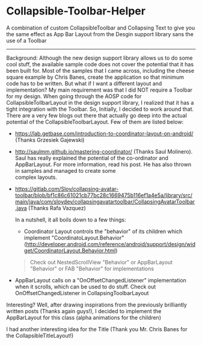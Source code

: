 # Collapsible-Toolbar-Helper
A combination of custom CollapsibleToolbar and Collapsing Text to give you the same effect as App Bar Layout from the Desgin support library sans the use of a Toolbar
____
 Background:
  Although the new design support library allows us to do some cool stuff, the available sample code
  does not cover the potential that it has been built for. Most of the samples that I came across,
  including the cheese square example by Chris Banes, create the application so that minimum code has to be written.
  But what if I want a different layout and implementation? 
  My main requirement was that I did NOT require a Toolbar for my design. When going through the AOSP code for 
  CollapsibleTollbarLayout in the design support library, I realized that it has a tight integration with the Toolbar.
  So, Initially, I decided to work around that. There are a very few blogs out there that actually go deep into the actual potential 
  of the CollapsibleToolbarLayout. Few of them are listed below:
  
 - https://lab.getbase.com/introduction-to-coordinator-layout-on-android/ (Thanks Grzesiek Gajewski)
 - http://saulmm.github.io/mastering-coordinator/ (Thanks Saul Molinero).
  Saul has really explained the potential of the co-ordinator and AppBarLayout. For more   information,  read his post. He has also thrown in samples and managed to create some       
  complex layouts.
- https://gitlab.com/Sloy/collapsing-avatar-toolbar/blob/bf1c86c61021cb77bc28c1669475b116ef1a4e5a/library/src/main/java/com/sloydev/collapsingavatartoolbar/CollapsingAvatarToolbar.java (Thanks Rafa Vazquez)
 
  In a nutshell, it all boils down to a few things:
  - Coordinator Layout controls the "behavior" of its children which implement 
    "CoordinatoLayout.Behavior"
 (http://developer.android.com/reference/android/support/design/widget/CoordinatorLayout.Behavior.html)
  > Check out NestedScrollView "Behavior" or AppBarLayout "Behavior" or FAB "Behavior" for implementations
  
 - AppBarLayout calls on a "OnOffsetChangedListener" implementation when it scrolls, which can be used
       to do stuff. Check out OnOffsetChangedListener in CollapsingToolbarLayout
 
  Interesting? Well, after drawing inspirations from the previously brilliantly written posts (Thanks again
  guys!), I decided to implement the AppBarLayout for this class (alpha animations for the children)
 
  I had another interesting idea for the Title (Thank you Mr. Chris Banes for the CollapsibleTitleLayout!)
